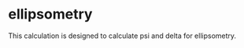 ellipsometry
============

This calculation is designed to calculate psi and delta for ellipsometry. 
